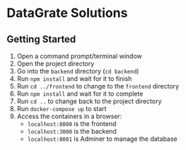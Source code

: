 # DataGrate Solutions

## Getting Started
1. Open a command prompt/terminal window
2. Open the project directory
3. Go into the `backend` directory (`cd backend`)
4. Run `npm install` and wait for it to finish
5. Run `cd ../frontend` to change to the `frontend` directory
6. Run `npm install` and wait for it to complete
7. Run `cd ..` to change back to the project directory
8. Run `docker-compose up` to start
9. Access the containers in a browser:
    * `localhost:8080` is the frontend
    * `localhost:3000` is the backend
    * `localhost:8081` is Adminer to manage the database